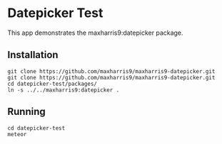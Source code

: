 # Datepicker Test
This app demonstrates the maxharris9:datepicker package.

## Installation

	git clone https://github.com/maxharris9/maxharris9-datepicker.git
	git clone https://github.com/maxharris9/maxharris9-datepicker.git
	cd datepicker-test/packages/
	ln -s ../../maxharris9:datepicker .	
	
## Running

	cd datepicker-test
	meteor